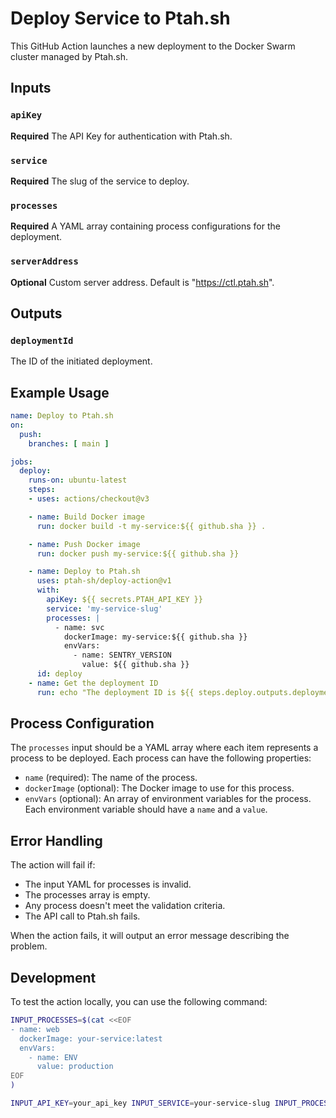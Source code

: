 # Deploy Service to Ptah.sh

This GitHub Action launches a new deployment to the Docker Swarm cluster managed by Ptah.sh.

## Inputs

### `apiKey`

**Required** The API Key for authentication with Ptah.sh.

### `service`

**Required** The slug of the service to deploy.

### `processes`

**Required** A YAML array containing process configurations for the deployment.

### `serverAddress`

**Optional** Custom server address. Default is "https://ctl.ptah.sh".

## Outputs

### `deploymentId`

The ID of the initiated deployment.

## Example Usage

```yaml
name: Deploy to Ptah.sh
on:
  push:
    branches: [ main ]

jobs:
  deploy:
    runs-on: ubuntu-latest
    steps:
    - uses: actions/checkout@v3

    - name: Build Docker image
      run: docker build -t my-service:${{ github.sha }} .

    - name: Push Docker image
      run: docker push my-service:${{ github.sha }}

    - name: Deploy to Ptah.sh
      uses: ptah-sh/deploy-action@v1
      with:
        apiKey: ${{ secrets.PTAH_API_KEY }}
        service: 'my-service-slug'
        processes: |
          - name: svc
            dockerImage: my-service:${{ github.sha }}
            envVars:
              - name: SENTRY_VERSION
                value: ${{ github.sha }}
      id: deploy
    - name: Get the deployment ID
      run: echo "The deployment ID is ${{ steps.deploy.outputs.deploymentId }}"
```

## Process Configuration

The `processes` input should be a YAML array where each item represents a process to be deployed. Each process can have the following properties:

- `name` (required): The name of the process.
- `dockerImage` (optional): The Docker image to use for this process.
- `envVars` (optional): An array of environment variables for the process. Each environment variable should have a `name` and a `value`.

## Error Handling

The action will fail if:

- The input YAML for processes is invalid.
- The processes array is empty.
- Any process doesn't meet the validation criteria.
- The API call to Ptah.sh fails.

When the action fails, it will output an error message describing the problem.

## Development

To test the action locally, you can use the following command:

```bash
INPUT_PROCESSES=$(cat <<EOF
- name: web
  dockerImage: your-service:latest
  envVars:
    - name: ENV
      value: production
EOF
)

INPUT_API_KEY=your_api_key INPUT_SERVICE=your-service-slug INPUT_PROCESSES="$INPUT_PROCESSES" INPUT_SERVER_ADDRESS=https://custom.ptah.sh node index.js
```
